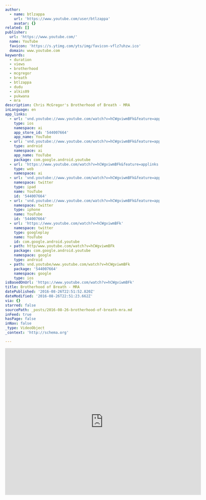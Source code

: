 ```yaml
---
author:
  - name: btlzappa
    url: 'https://www.youtube.com/user/btlzappa'
    avatar: {}
related: []
publisher:
  url: 'https://www.youtube.com/'
  name: YouTube
  favicon: 'https://s.ytimg.com/yts/img/favicon-vflz7uhzw.ico'
  domain: www.youtube.com
keywords:
  - duration
  - views
  - brotherhood
  - mcgregor
  - breath
  - btlzappa
  - dudu
  - alkis09
  - pukwana
  - mra
description: Chris McGregor's Brotherhood of Breath - MRA
inLanguage: en
app_links:
  - url: 'vnd.youtube://www.youtube.com/watch?v=hCWgviwmBFk&feature=applinks'
    type: ios
    namespace: ai
    app_store_id: '544007664'
    app_name: YouTube
  - url: 'vnd.youtube://www.youtube.com/watch?v=hCWgviwmBFk&feature=applinks'
    type: android
    namespace: ai
    app_name: YouTube
    package: com.google.android.youtube
  - url: 'https://www.youtube.com/watch?v=hCWgviwmBFk&feature=applinks'
    type: web
    namespace: ai
  - url: 'vnd.youtube://www.youtube.com/watch?v=hCWgviwmBFk&feature=applinks'
    namespace: twitter
    type: ipad
    name: YouTube
    id: '544007664'
  - url: 'vnd.youtube://www.youtube.com/watch?v=hCWgviwmBFk&feature=applinks'
    namespace: twitter
    type: iphone
    name: YouTube
    id: '544007664'
  - url: 'https://www.youtube.com/watch?v=hCWgviwmBFk'
    namespace: twitter
    type: googleplay
    name: YouTube
    id: com.google.android.youtube
  - path: http/www.youtube.com/watch?v=hCWgviwmBFk
    package: com.google.android.youtube
    namespace: google
    type: android
  - path: vnd.youtube/www.youtube.com/watch?v=hCWgviwmBFk
    package: '544007664'
    namespace: google
    type: ios
isBasedOnUrl: 'https://www.youtube.com/watch?v=hCWgviwmBFk'
title: Brotherhood of Breath - MRA
datePublished: '2016-08-26T22:51:52.820Z'
dateModified: '2016-08-26T22:51:23.662Z'
via: {}
starred: false
sourcePath: _posts/2016-08-26-brotherhood-of-breath-mra.md
inFeed: true
hasPage: false
inNav: false
_type: VideoObject
_context: 'http://schema.org'

---
```

<iframe src="https://cdn.embedly.com/widgets/media.html?src=https%3A%2F%2Fwww.youtube.com%2Fembed%2FhCWgviwmBFk%3Ffeature%3Doembed&amp;url=http%3A%2F%2Fwww.youtube.com%2Fwatch%3Fv%3DhCWgviwmBFk&amp;image=https%3A%2F%2Fi.ytimg.com%2Fvi%2FhCWgviwmBFk%2Fhqdefault.jpg&amp;key=b7d04c9b404c499eba89ee7072e1c4f7&amp;type=text%2Fhtml&amp;schema=youtube" width="640" height="480" scrolling="no" frameborder="0" allowfullscreen="" style=""></iframe>